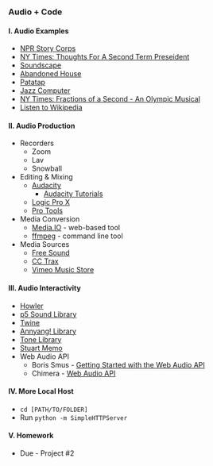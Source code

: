 ### Audio + Code

#### I. Audio Examples
* [NPR Story Corps](http://www.npr.org/podcasts/510200/storycorps)
* [NY Times: Thoughts For A Second Term Preseident](http://www.nytimes.com/interactive/2013/01/21/us/politics/inauguration-portraits.html)
* [Soundscape](http://is1363.nyuad.im/Soundscape.html) 
* [Abandoned House](http://nam432.nyuad.im/commlab/audio/)
* [Patatap](http://www.patatap.com/)
* [Jazz Computer](http://jazz.computer/)
* [NY Times: Fractions of a Second - An Olympic Musical](http://www.nytimes.com/interactive/2010/02/26/sports/olympics/20100226-olysymphony.html)
* [Listen to Wikipedia](http://listen.hatnote.com/)

#### II. Audio Production
* Recorders
	* Zoom
	* Lav
	* Snowball
* Editing & Mixing
	* [Audacity](http://www.audacityteam.org/download/)
		* [Audacity Tutorials](http://manual.audacityteam.org/man/tutorials.html)
	* [Logic Pro X](http://www.apple.com/logic-pro/)
	* [Pro Tools](http://www.avid.com/pro-tools)
* Media Conversion
	* [Media.IO](http://media.io/) - web-based tool
	* [ffmpeg](https://ffmpeg.org/) - command line tool
* Media Sources
	* [Free Sound]('https://www.freesound.org')
	* [CC Trax](http://cctrax.com/)
	* [Vimeo Music Store](https://vimeo.com/musicstore)

#### III. Audio Interactivity
* [Howler](http://goldfirestudios.com/blog/104/howler.js-Modern-Web-Audio-Javascript-Library)
* [p5 Sound Library](http://p5js.org/libraries/)
* [Twine](https://twinery.org/)
* [Annyang! Library](https://stuartmemo.com/)
* [Tone Library](https://tonejs.github.io/examples/)
* [Stuart Memo](https://stuartmemo.com/)
* Web Audio API
	* Boris Smus - [Getting Started with the Web Audio API](http://www.html5rocks.com/en/tutorials/webaudio/intro/)
	* Chimera - [Web Audio API](http://chimera.labs.oreilly.com/books/1234000001552/index.html)

#### IV. More Local Host
* `cd [PATH/TO/FOLDER]`  
*  Run `python -m SimpleHTTPServer`
	
#### V. Homework
* Due - Project #2 

